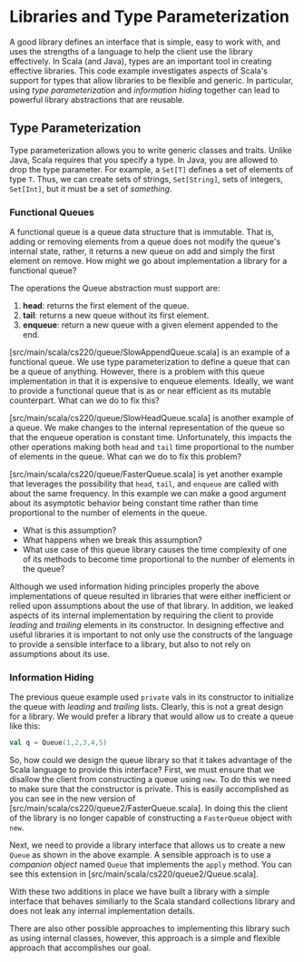 # Libraries and Type Parameterization

A good library defines an interface that is simple, easy to work with,
and uses the strengths of a language to help the client use the
library effectively. In Scala (and Java), types are an important
tool in creating effective libraries. This code example investigates
aspects of Scala's support for types that allow libraries to be
flexible and generic. In particular, using *type parameterization* and
*information hiding* together can lead to powerful library
abstractions that are reusable.

## Type Parameterization

Type parameterization allows you to write generic classes and
traits. Unlike Java, Scala requires that you specify a type. In Java,
you are allowed to drop the type parameter. For example, a `Set[T]`
defines a set of elements of type `T`. Thus, we can create sets of
strings, `Set[String]`, sets of integers, `Set[Int]`, but it must be a
set of *something*.

### Functional Queues

A functional queue is a queue data structure that is immutable. That
is, adding or removing elements from a queue does not modify the
queue's internal state, rather, it returns a new queue on add and
simply the first element on remove. How might we go about
implementation a library for a functional queue?

The operations the Queue abstraction must support are:

1. **head**: returns the first element of the queue.
1. **tail**: returns a new queue without its first element.
1. **enqueue**: return a new queue with a given element appended to
   the end.

[src/main/scala/cs220/queue/SlowAppendQueue.scala] is an example of a
functional queue. We use type parameterization to define a queue that
can be a queue of anything. However, there is a problem with this
queue implementation in that it is expensive to enqueue
elements. Ideally, we want to provide a functional queue that is as or
near efficient as its mutable counterpart. What can we do to fix this?

[src/main/scala/cs220/queue/SlowHeadQueue.scala] is another example of
a queue. We make changes to the internal representation of the queue
so that the enqueue operation is constant time. Unfortunately, this
impacts the other operations making both `head` and `tail` time
proportional to the number of elements in the queue. What can we do to
fix this problem?

[src/main/scala/cs220/queue/FasterQueue.scala] is yet another example
that leverages the possibility that `head`, `tail`, and `enqueue` are
called with about the same frequency. In this example we can make a
good argument about its asymptotic behavior being constant time rather
than time proportional to the number of elements in the queue.

* What is this assumption?
* What happens when we break this assumption?
* What use case of this queue library causes the time complexity of
  one of its methods to become time proportional to the number of
  elements in the queue?

Although we used information hiding principles properly the above
implementations of queue resulted in libraries that were either
inefficient or relied upon assumptions about the use of that
library. In addition, we leaked aspects of its internal implementation
by requiring the client to provide *leading* and *trailing* elements
in its constructor. In designing effective and useful libraries it is
important to not only use the constructs of the language to provide a
sensible interface to a library, but also to not rely on assumptions
about its use.

### Information Hiding

The previous queue example used `private` vals in its constructor to
initialize the queue with *leading* and *trailing* lists. Clearly,
this is not a great design for a library. We would prefer a library
that would allow us to create a queue like this:

```scala
val q = Queue(1,2,3,4,5)
```

So, how could we design the queue library so that it takes advantage
of the Scala language to provide this interface? First, we must ensure
that we disallow the client from constructing a queue using `new`. To
do this we need to make sure that the constructor is private. This is
easily accomplished as you can see in the new version of
[src/main/scala/cs220/queue2/FasterQueue.scala]. In doing this the
client of the library is no longer capable of constructing a
`FasterQueue` object with `new`.

Next, we need to provide a library interface that allows us to create
a new `Queue` as shown in the above example. A sensible approach is to
use a *companion object* named `Queue` that implements the `apply`
method. You can see this extension in
[src/main/scala/cs220/queue2/Queue.scala].

With these two additions in place we have built a library with a
simple interface that behaves similiarly to the Scala standard
collections library and does not leak any internal implementation
details.

There are also other possible approaches to implementing this library
such as using internal classes, however, this approach is a simple and
flexible approach that accomplishes our goal.
